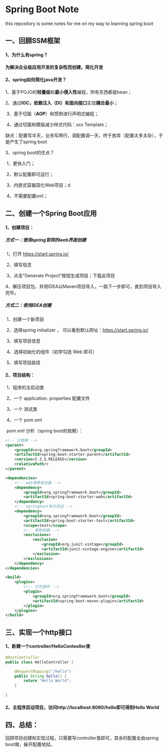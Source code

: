 # Spring Boot Note
this repository is some notes for me on my way to learning spring boot

## 一、回顾SSM框架

#### 1、为什么有spring？

**为解决企业级应用开发的复杂性而创建，简化开发**

#### 2、spring如何简化java开发？

​	1、基于POJO的**轻量级**和**最小侵入性**编程，所有东西都是bean；

​	2、通过**IOC，依赖注入（DI）和面向接口**实现**耦合最小**；

​	3、基于切面（**AOP**）和惯例进行声明式编程；

​	4、通过切面和模版减少样式代码：xxx Template；

缺点：配置写半天，业务写两行，调配置调一天，终于放弃（配置太多太杂），于是产生了spring boot

3、spring boot的优点？

​	1、更快入门；

​	2、默认配置即可运行；

​	3、内嵌式容器简化Web项目；d

​	4、不需要配置xml；

## 二、创建一个Spring Boot应用

#### 1、创建项目：

##### 	方式一：使用spring官网的web界面创建

​	1、打开  https://start.spring.io/

​	2、填写信息

​	3、点击”Generate Project“按钮生成项目；下载此项目

​	4、解压项目包，并用IDEA以Maven项目导入，一路下一步即可，直到项目导入完毕。

##### 方式二：使用IDEA创建

​	1、创建一个新项目

​	2、选择spring initializer ， 可以看到默认网址：https://start.spring.io/

​	3、填写项目信息

​	4、选择初始化的组件（初学勾选 Web 即可）

​	5、填写项目路径

#### 2、项目结构：

​	1、程序的主启动类

​	2、一个 application. properties 配置文件

​	3、一个 测试类

​	4、一个 pom.xml

​	pom.xml 分析（spring boot的依赖）：

```xml
<!-- 父依赖 -->
<parent>
    <groupId>org.springframework.boot</groupId>
    <artifactId>spring-boot-starter-parent</artifactId>
    <version>2.2.5.RELEASE</version>
    <relativePath/>
</parent>

<dependencies>
    <!-- web场景启动器 -->
    <dependency>
        <groupId>org.springframework.boot</groupId>
        <artifactId>spring-boot-starter-web</artifactId>
    </dependency>
    <!-- springboot单元测试 -->
    <dependency>
        <groupId>org.springframework.boot</groupId>
        <artifactId>spring-boot-starter-test</artifactId>
        <scope>test</scope>
        <!-- 剔除依赖 -->
        <exclusions>
            <exclusion>
                <groupId>org.junit.vintage</groupId>
                <artifactId>junit-vintage-engine</artifactId>
            </exclusion>
        </exclusions>
    </dependency>
</dependencies>

<build>
    <plugins>
        <!-- 打包插件 -->
        <plugin>
            <groupId>org.springframework.boot</groupId>
            <artifactId>spring-boot-maven-plugin</artifactId>
        </plugin>
    </plugins>
</build>
```

## 三、实现一个http接口

#### 1、新建一个controller/HelloConteoller类

```java
@RestController
public class HelloController {

    @RequestMapping("/hello")
    public String hello() {
        return "Hello World";
    }
    
}
```

#### 2、主程序启动项目，访问http://localhost:8080/hello即可得到Hello World

## 四、总结：

回顾项目创建和实现过程，只需要写controller类即可，其余的配置全由spring boot做，躲开配置地狱。

